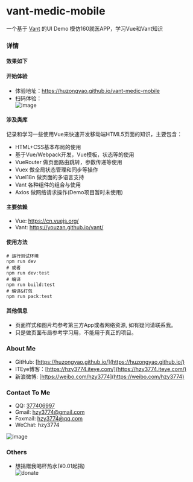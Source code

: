# vant-medic-mobile
一个基于 [Vant](https://youzan.github.io/vant/) 的UI Demo
模仿160就医APP，学习Vue和Vant知识

### 详情

#### 效果如下

#### 开始体验
* 体验地址：https://huzongyao.github.io/vant-medic-mobile
* 扫码体验：</br>
![image](https://huzongyao.github.io/vant-medic-mobile/static/img/mine/project_qr.png)

#### 涉及类库
记录和学习一些使用Vue来快速开发移动端HTML5页面的知识，主要包含：
* HTML+CSS基本布局的使用
* 基于Vue/Webpack开发，Vue模板，状态等的使用
* VueRouter 做页面路由跳转，参数传递等使用
* Vuex 做全局状态管理和同步等操作
* VueI18n 做页面的多语言支持
* Vant 各种组件的组合与使用
* Axios 做网络请求操作(Demo项目暂时未使用)

#### 主要依赖
* Vue: https://cn.vuejs.org/
* Vant: https://youzan.github.io/vant/

#### 使用方法
```shell
# 运行测试环境
npm run dev
# 或者
npm run dev:test
# 编译
npm run build:test
# 编译&打包
npm run pack:test
```

#### 其他信息
* 页面样式和图片均参考第三方App或者网络资源, 如有疑问请联系我。
* 只是做页面布局参考学习用，不能用于真正的项目。

### About Me
 * GitHub: [https://huzongyao.github.io/](https://huzongyao.github.io/)
 * ITEye博客：[https://hzy3774.iteye.com/](https://hzy3774.iteye.com/)
 * 新浪微博: [https://weibo.com/hzy3774](https://weibo.com/hzy3774)

### Contact To Me
 * QQ: [377406997](https://wpa.qq.com/msgrd?v=3&uin=377406997&site=qq&menu=yes)
 * Gmail: [hzy3774@gmail.com](mailto:hzy3774@gmail.com)
 * Foxmail: [hzy3774@qq.com](mailto:hzy3774@qq.com)
 * WeChat: hzy3774

  ![image](https://raw.githubusercontent.com/hzy3774/AndroidP7zip/master/misc/wechat.png)

### Others
 * 想捐赠我喝杯热水(¥0.01起捐)</br>
 ![donate](https://github.com/huzongyao/JChineseChess/blob/master/misc/donate.png?raw=true)
